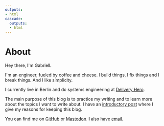 ```yaml
---
outputs:
- html
cascade:
  outputs:
  - html
---
```


# About

Hey there, I'm Gabriell.

I'm an engineer, fueled by coffee and cheese. I build things, I fix things and
I break things. And I like simplicity.

I currently live in Berlin and do systems engineering at
[Delivery Hero](https://www.deliveryhero.com/).

The main purpose of this blog is to practice my writing and to learn more about
the topics I want to write about. I have an [introductory
post](../../posts/2023/07/hello-world/) where I give my reasons for keeping
this blog.

You can find me on [GitHub](https://github.com/gabriellhrn) or
[Mastodon](https://hachyderm.io/@gabriell). I also have
[email](mailto:hello@ghrn.me).
